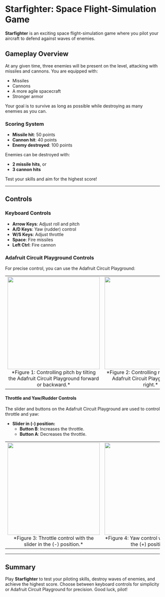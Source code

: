 # Starfighter: Space Flight-Simulation Game

**Starfighter** is an exciting space flight-simulation game where you pilot your aircraft to defend against waves of enemies. 

## Gameplay Overview
At any given time, three enemies will be present on the level, attacking with missiles and cannons. You are equipped with:
- Missiles
- Cannons
- A more agile spacecraft
- Stronger armor

Your goal is to survive as long as possible while destroying as many enemies as you can.

### Scoring System
- **Missile hit**: 50 points  
- **Cannon hit**: 40 points  
- **Enemy destroyed**: 100 points  

Enemies can be destroyed with:
- **2 missile hits**, or  
- **3 cannon hits**  

Test your skills and aim for the highest score!

---

## Controls

### Keyboard Controls
- **Arrow Keys**: Adjust roll and pitch  
- **A/D Keys**: Yaw (rudder) control  
- **W/S Keys**: Adjust throttle  
- **Space**: Fire missiles  
- **Left Ctrl**: Fire cannon  

### Adafruit Circuit Playground Controls
For precise control, you can use the Adafruit Circuit Playground:

<div align="center">

<table>
<tr>
<td align="center">
<img src="https://github.com/user-attachments/assets/3e2acf3e-7ec1-42dd-ac47-97b876746d3e" width="300">
<br>
*Figure 1: Controlling pitch by tilting the Adafruit Circuit Playground forward or backward.*
</td>
<td align="center">
<img src="https://github.com/user-attachments/assets/10ce97eb-27b1-4923-b2a4-57c792c0a2e9" width="300">
<br>
*Figure 2: Controlling roll by tilting the Adafruit Circuit Playground left or right.*
</td>
</tr>
</table>

</div>

#### Throttle and Yaw/Rudder Controls
The slider and buttons on the Adafruit Circuit Playground are used to control throttle and yaw:

- **Slider in (-) position:**
  - **Button B**: Increases the throttle.
  - **Button A**: Decreases the throttle.

<div align="center">

<table>
<tr>
<td align="center">
<img src="https://github.com/user-attachments/assets/5c9daca9-ec98-4256-aec8-2641afcab9ed" width="300">
<br>
*Figure 3: Throttle control with the slider in the (-) position.*
</td>
<td align="center">
<img src="https://github.com/user-attachments/assets/e6f64769-b98e-4dd4-8606-295f8ca32e76" width="300">
<br>
*Figure 4: Yaw control with the slider in the (+) position.*
</td>
</tr>
</table>

</div>

---

## Summary
Play **Starfighter** to test your piloting skills, destroy waves of enemies, and achieve the highest score. Choose between keyboard controls for simplicity or Adafruit Circuit Playground for precision. Good luck, pilot!
